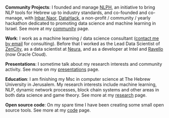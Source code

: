 <!-- I like to code, do data science, research and help create, stir and manage interesting things the require cooperation and several people to achieve. I'm learning how to do all these things, and I think I'll always be learning how to do them, so I'm trying to enjoy the practice and the process. :) -->

**Community Projects**: I founded and manage [NLPH](https://github.com/NLPH/NLPH), an initiative to bring NLP tools for Hebrew up to industry standards, and co-founded and co-manage, with [Inbar Naor](https://www.linkedin.com/in/inbar-naor-6b973a50/), [DataHack], a non-profit / community / yearly hackathon dedicated to promoting data science and machine learning in Israel. See more at my [community][Community] page.

**Work**: I work as a machine learning / data science consultant ([contact me by email](mailto:shay.palachy@gmail.com) for consulting). Before that I worked as the Lead Data Scientist of [ZenCity], as a data scientist at [Neura], and as a developer at Intel and [Ravello]  (now Oracle Cloud).

**Presentations**: I sometime talk about my research interests and community activity. See more on my [presentations](/presentations.html) page.

**Education**: I am finishing my Msc in computer science at The Hebrew University in Jerusalem. My research interests include machine learning, NLP, dynamic network processes, block chain systems and other areas in both data science and game theory. See more at my [research][Research] page.

**Open source code**: On my spare time I have been creating some small open source tools. See more at my [code][Code] page.


[ZenCity]: http://zencity.io/
[Neura]: http://www.theneura.com/
[Ravello]: http://www.ravellosystems.com
[DataHack]: http://datahack-il.com
[Community]: /community.html
[Code]: /code.html
[Research]: /research.html
